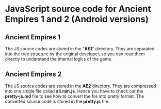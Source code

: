 # JavaScript source code for Ancient Empires 1 and 2 (Android versions)

## Ancient Empires 1

The JS source codes are stored in the "**AE1**" directory. They are separated into the tree structure by the original developer, so you can read them directly to understand the internal logics of the game.

## Ancient Empires 2

The JS source codes are stored in the **AE2** directory. They are compressed into one single file called **all.min.js**. Hence you have to check out the **pretty-js.md** file to see how to convert the file into pretty format. The converted source code is stored in the **pretty.js** file.

